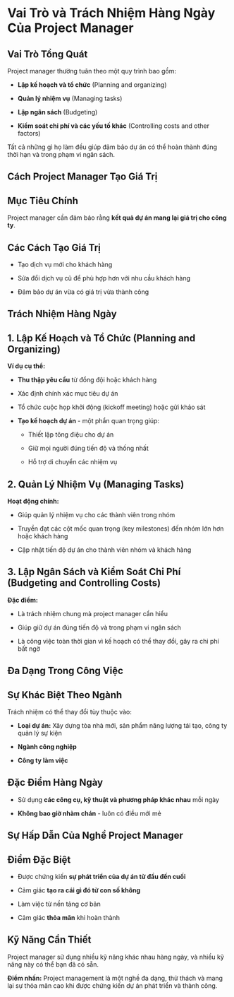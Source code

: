 # Vai Trò và Trách Nhiệm Hàng Ngày Của Project Manager

## Vai Trò Tổng Quát

Project manager thường tuân theo một quy trình bao gồm:

- **Lập kế hoạch và tổ chức** (Planning and organizing)
    
- **Quản lý nhiệm vụ** (Managing tasks)
    
- **Lập ngân sách** (Budgeting)
    
- **Kiểm soát chi phí và các yếu tố khác** (Controlling costs and other factors)
    

Tất cả những gì họ làm đều giúp đảm bảo dự án có thể hoàn thành đúng thời hạn và trong phạm vi ngân sách.

## Cách Project Manager Tạo Giá Trị

## Mục Tiêu Chính

Project manager cần đảm bảo rằng **kết quả dự án mang lại giá trị cho công ty**.

## Các Cách Tạo Giá Trị

- Tạo dịch vụ mới cho khách hàng
    
- Sửa đổi dịch vụ cũ để phù hợp hơn với nhu cầu khách hàng
    
- Đảm bảo dự án vừa có giá trị vừa thành công
    

## Trách Nhiệm Hàng Ngày

## 1. Lập Kế Hoạch và Tổ Chức (Planning and Organizing)

**Ví dụ cụ thể:**

- **Thu thập yêu cầu** từ đồng đội hoặc khách hàng
    
- Xác định chính xác mục tiêu dự án
    
- Tổ chức cuộc họp khởi động (kickoff meeting) hoặc gửi khảo sát
    
- **Tạo kế hoạch dự án** - một phần quan trọng giúp:
    
    - Thiết lập tông điệu cho dự án
        
    - Giữ mọi người đúng tiến độ và thống nhất
        
    - Hỗ trợ di chuyển các nhiệm vụ
        

## 2. Quản Lý Nhiệm Vụ (Managing Tasks)

**Hoạt động chính:**

- Giúp quản lý nhiệm vụ cho các thành viên trong nhóm
    
- Truyền đạt các cột mốc quan trọng (key milestones) đến nhóm lớn hơn hoặc khách hàng
    
- Cập nhật tiến độ dự án cho thành viên nhóm và khách hàng
    

## 3. Lập Ngân Sách và Kiểm Soát Chi Phí (Budgeting and Controlling Costs)

**Đặc điểm:**

- Là trách nhiệm chung mà project manager cần hiểu
    
- Giúp giữ dự án đúng tiến độ và trong phạm vi ngân sách
    
- Là công việc toàn thời gian vì kế hoạch có thể thay đổi, gây ra chi phí bất ngờ
    

## Đa Dạng Trong Công Việc

## Sự Khác Biệt Theo Ngành

Trách nhiệm có thể thay đổi tùy thuộc vào:

- **Loại dự án:** Xây dựng tòa nhà mới, sản phẩm năng lượng tái tạo, công ty quản lý sự kiện
    
- **Ngành công nghiệp**
    
- **Công ty làm việc**
    

## Đặc Điểm Hàng Ngày

- Sử dụng **các công cụ, kỹ thuật và phương pháp khác nhau** mỗi ngày
    
- **Không bao giờ nhàm chán** - luôn có điều mới mẻ
    

## Sự Hấp Dẫn Của Nghề Project Manager

## Điểm Đặc Biệt

- Được chứng kiến **sự phát triển của dự án từ đầu đến cuối**
    
- Cảm giác **tạo ra cái gì đó từ con số không**
    
- Làm việc từ nền tảng cơ bản
    
- Cảm giác **thỏa mãn** khi hoàn thành
    

## Kỹ Năng Cần Thiết

Project manager sử dụng nhiều kỹ năng khác nhau hàng ngày, và nhiều kỹ năng này có thể bạn đã có sẵn.

**Điểm nhấn:** Project management là một nghề đa dạng, thử thách và mang lại sự thỏa mãn cao khi được chứng kiến dự án phát triển và thành công.